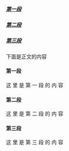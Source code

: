 ##### <a href="#1">第一段</a>

##### <a href="#2">第二段</a>

##### <a href="#3">第三段</a>

下面是正文的内容

#### <a name="1">第一段</a>

这
 里
 是
 第
 一
 段
 的
 内
 容

#### <a name="2">第二段</a>

这
 里
 是
 第
 二
 段
 的
 内
 容

#### <a name="3">第三段</a>

这
 里
 是
 第
 三
 段
 的
 内
 容